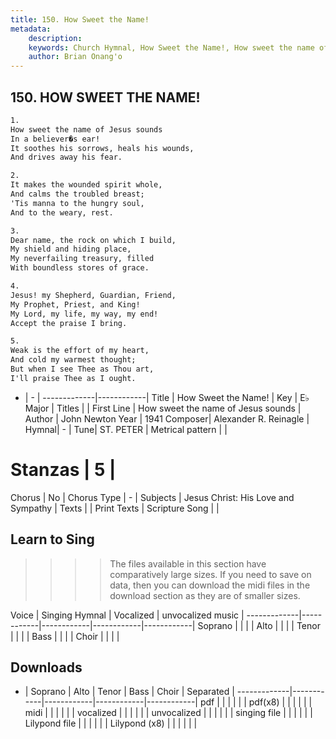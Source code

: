 ```yaml
---
title: 150. How Sweet the Name!
metadata:
    description: 
    keywords: Church Hymnal, How Sweet the Name!, How sweet the name of Jesus sounds, 
    author: Brian Onang'o
---
```



## 150. HOW SWEET THE NAME!

```txt
1.
How sweet the name of Jesus sounds
In a believer�s ear!
It soothes his sorrows, heals his wounds,
And drives away his fear.

2.
It makes the wounded spirit whole,
And calms the troubled breast;
'Tis manna to the hungry soul,
And to the weary, rest.

3.
Dear name, the rock on which I build,
My shield and hiding place,
My neverfailing treasury, filled
With boundless stores of grace.

4.
Jesus! my Shepherd, Guardian, Friend,
My Prophet, Priest, and King!
My Lord, my life, my way, my end!
Accept the praise I bring.

5.
Weak is the effort of my heart,
And cold my warmest thought;
But when I see Thee as Thou art,
I'll praise Thee as I ought.

```

- |   -  |
-------------|------------|
Title | How Sweet the Name! |
Key | E♭ Major |
Titles |  |
First Line | How sweet the name of Jesus sounds |
Author | John Newton
Year | 1941
Composer| Alexander R. Reinagle |
Hymnal|  - |
Tune| ST. PETER |
Metrical pattern | |
# Stanzas | 5 |
Chorus | No |
Chorus Type | - |
Subjects | Jesus Christ: His Love and Sympathy |
Texts |  |
Print Texts | 
Scripture Song |  |
  
## Learn to Sing

>>>> The files available in this section have comparatively large sizes. If you need to save on data, then you can download the midi files in the download section as they are of smaller sizes.

Voice |  Singing Hymnal | Vocalized | unvocalized music |
-------------|------------|------------|------------|------------|
Soprano | | | |
Alto | | | |
Tenor | | | |
Bass | | | |
Choir | | | |

## Downloads

- |  Soprano | Alto | Tenor | Bass | Choir | Separated |
-------------|------------|------------|------------|------------|
pdf | | | | | |
pdf(x8) | | | | | |
midi | | | | | |
vocalized | | | | | |
unvocalized | | | | | |
singing file | | | | | |
Lilypond file | | | | | |
Lilypond (x8) | | | | | |
  